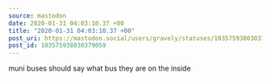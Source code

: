```yaml
---
source: mastodon
date: 2020-01-31 04:03:10.37 +00
title: "2020-01-31 04:03:10.37 +00"
post_uri: https://mastodon.social/users/gravely/statuses/103575938030379059
post_id: 103575938030379059
---
```

muni buses should say what bus they are on the inside


